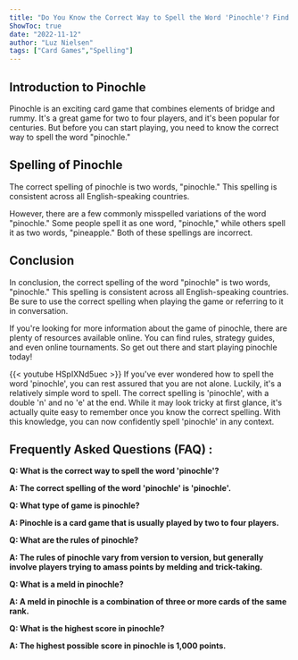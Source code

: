 ```yaml
---
title: "Do You Know the Correct Way to Spell the Word 'Pinochle'? Find Out Now!"
ShowToc: true 
date: "2022-11-12"
author: "Luz Nielsen" 
tags: ["Card Games","Spelling"]
---
```

## Introduction to Pinochle

Pinochle is an exciting card game that combines elements of bridge and rummy. It's a great game for two to four players, and it's been popular for centuries. But before you can start playing, you need to know the correct way to spell the word "pinochle."

## Spelling of Pinochle

The correct spelling of pinochle is two words, "pinochle." This spelling is consistent across all English-speaking countries.

However, there are a few commonly misspelled variations of the word "pinochle." Some people spell it as one word, "pinochle," while others spell it as two words, "pineapple." Both of these spellings are incorrect.

## Conclusion

In conclusion, the correct spelling of the word "pinochle" is two words, "pinochle." This spelling is consistent across all English-speaking countries. Be sure to use the correct spelling when playing the game or referring to it in conversation.

If you're looking for more information about the game of pinochle, there are plenty of resources available online. You can find rules, strategy guides, and even online tournaments. So get out there and start playing pinochle today!

{{< youtube HSpIXNd5uec >}} 
If you've ever wondered how to spell the word 'pinochle', you can rest assured that you are not alone. Luckily, it's a relatively simple word to spell. The correct spelling is 'pinochle', with a double 'n' and no 'e' at the end. While it may look tricky at first glance, it's actually quite easy to remember once you know the correct spelling. With this knowledge, you can now confidently spell 'pinochle' in any context.

## Frequently Asked Questions (FAQ) :
**Q: What is the correct way to spell the word 'pinochle'?**

**A: The correct spelling of the word 'pinochle' is 'pinochle'.**

**Q: What type of game is pinochle?**

**A: Pinochle is a card game that is usually played by two to four players.**

**Q: What are the rules of pinochle?**

**A: The rules of pinochle vary from version to version, but generally involve players trying to amass points by melding and trick-taking.**

**Q: What is a meld in pinochle?**

**A: A meld in pinochle is a combination of three or more cards of the same rank.**

**Q: What is the highest score in pinochle?**

**A: The highest possible score in pinochle is 1,000 points.**





